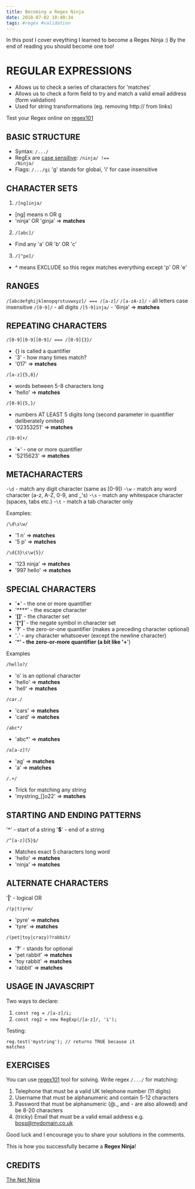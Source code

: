 ```yaml
---
title: Becoming a Regex Ninja
date: 2018-07-02 18:40:34
tags: #regex #validation
---
```

In this post I cover eveything I learned to become a Regex Ninja :)
By the end of reading you should become one too!

# REGULAR EXPRESSIONS
- Allows us to check a series of characters for 'matches'
- Allows us to check a form field to try and match a valid email address (form validation)
- Used for string transformations (eg. removing http:// from links)

Test your Regex online on [regex101](www.regex101.com)

## BASIC STRUCTURE
- Syntax: <code>/.../</code>
- RegEx are <u>case sensitive</u>: <code>/ninja/ !== /Ninja/</code>
- Flags: <code>/.../gi</code> 'g' stands for global, 'i' for case insensitive

## CHARACTER SETS
1. <code>/[ng]inja/</code>
- [ng] means n OR g
- 'ninja' OR 'ginja' => **matches**
2. <code>/[abc]/</code>
- Find any 'a' OR 'b' OR 'c'
3. <code>/[^pe]/</code>
- **^** means EXCLUDE so this regex matches everything except 'p' OR 'e'

## RANGES
<code>/[abcdefghijklmnopqrstuvwxyz]/ === /[a-z]/</code>
<code>/[a-zA-z]/</code> - all letters case insensitive
<code>/[0-9]/</code> - all digits
<code>/[5-9]inja/</code> - '6inja' => **matches**

## REPEATING CHARACTERS
<code>/[0-9][0-9][0-9]/ === /[0-9]{3}/</code>
- {} is called a quantifier
- '3' - how many times match?
- '017' => **matches**

<code>/[a-z]{5,8}/</code>
- words between 5-8 characters long
- 'hello' => **matches**

<code>/[0-9]{5,}/</code>
- numbers AT LEAST 5 digits long (second parameter in quantifier deliberately omited)
- '02353251' => **matches**

<code>/[0-9]+/</code>
- '**+**' - one or more quantifier
- '5215623' => **matches**

## METACHARACTERS
-<code>\d</code> - match any digit character (same as [0-9])
-<code>\w</code> - match any word character (a-z, A-Z, 0-9, and _'s)
-<code>\s</code> - match any whitespace character (spaces, tabs etc.)
-<code>\t</code> - match a tab character only

Examples:

<code>/\d\s\w/</code>
- '1   n' => **matches**
- '5    p' => **matches**

<code>/\d{3}\s\w{5}/</code>
- '123 ninja' => **matches**
- '997 hello' => **matches**

## SPECIAL CHARACTERS
- '**+**' - the one or more quantifier
- '**\**' - the escape character
- '**[]**' - the character set
- '**[^]**' - the negate symbol in character set
- '**?**' - the zero-or-one quantifier (makes a preceding character optional)
- '**.**' - any character whatsoever (except the newline character)
- '*****' - the zero-or-more quantifier (a bit like '**+**')

Examples

<code>/hello?/</code>
- 'o' is an optional character
- 'hello' => **matches**
- 'hell' => **matches**

<code>/car./</code>
- 'cars' => **matches**
- 'card' => **matches**

<code>/abc\*/</code>
- 'abc*' => **matches**

<code>/a[a-z]?/</code>
- 'ag' => **matches**
- 'a' => **matches**

<code>/.+/</code>
- Trick for matching any string
- 'mystring_[]o22' => **matches**

## STARTING AND ENDING PATTERNS
'**^**' - start of a string
'**$**' - end of a string

<code>/^[a-z]{5}$/</code>
- Matches exact 5 characters long word
- 'hello' => **matches**
- 'ninja' => **matches**

## ALTERNATE CHARACTERS
'**|**' - logical OR

<code>/(p|t)yre/</code>
- 'pyre' => **matches**
- 'tyre' => **matches**

<code>/(pet|toy|crazy)?rabbit/</code>
- '**?**' - stands for optional
- 'pet rabbit' => **matches**
- 'toy rabbit' => **matches**
- 'rabbit' => **matches**

## USAGE IN JAVASCRIPT
Two ways to declare:
1. <code>const reg = /[a-z]/i;</code>
2. <code>const reg2 = new RegExp(/[a-z]/, 'i');</code>

Testing:

<code>reg.test('mystring'); // returns TRUE because it matches</code>

## EXERCISES
You can use [regex101](www.regex101.com) tool for solving.
Write regex <code>/.../</code> for matching:

1. Telephone that must be a valid UK telephone number (11 digits)
2. Username that must be alphanumeric and contain 5-12 characters
3. Password that must be alphanumeric (@._ and - are also allowed) and be 8-20 characters
4. (tricky) Email that must be a valid email address e.g. boss@mydomain.co.uk

Good luck and I encourage you to share your solutions in the comments.

This is how you successfully became a **Regex Ninja**!

## CREDITS
[The Net Ninja](https://www.youtube.com/channel/UCW5YeuERMmlnqo4oq8vwUpg)

